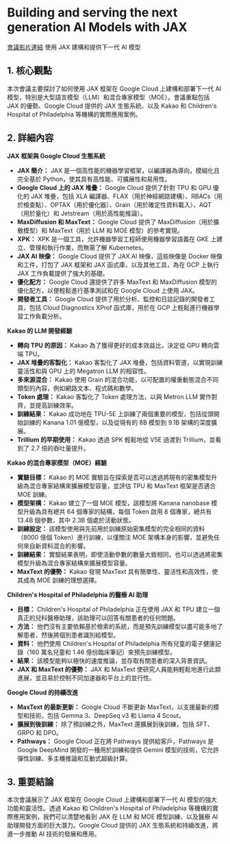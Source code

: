 # Building and serving the next generation AI Models with JAX
[會議影片連結](https://www.youtube.com/watch?v=fcI9A-pjNlU)
使用 JAX 建構和提供下一代 AI 模型

## 1. 核心觀點

本次會議主要探討了如何使用 JAX 框架在 Google Cloud 上建構和部署下一代 AI 模型，特別是大型語言模型（LLM）和混合專家模型（MOE）。會議重點包括 JAX 的優勢、Google Cloud 提供的 JAX 生態系統、以及 Kakao 和 Children's Hospital of Philadelphia 等機構的實際應用案例。

## 2. 詳細內容

**JAX 框架與 Google Cloud 生態系統**

*   **JAX 簡介：** JAX 是一個高性能的機器學習框架，以編譯器為導向，模組化且完全基於 Python，使其具有高性能、可擴展性和易用性。
*   **Google Cloud 上的 JAX 堆疊：** Google Cloud 提供了針對 TPU 和 GPU 優化的 JAX 堆疊，包括 XLA 編譯器、FLAX（用於神經網路建構）、RBACs（用於檢查點）、OPTAX（用於優化器）、Grain（用於確定性資料載入）、AQT（用於量化）和 Jetstream（用於高性能推論）。
*   **MaxDiffusion 和 MaxText：** Google Cloud 提供了 MaxDiffusion（用於擴散模型）和 MaxText（用於 LLM 和 MOE 模型）的參考實現。
*   **XPK：** XPK 是一個工具，允許機器學習工程師使用機器學習語義在 GKE 上建立、管理和執行作業，而無需了解 Kubernetes。
*   **JAX AI 映像：** Google Cloud 提供了 JAX AI 映像，這些映像是 Docker 映像和工件，打包了 JAX 框架和 JAX 函式庫，以及其他工具，為在 GCP 上執行 JAX 工作負載提供了強大的基礎。
*   **優化配方：** Google Cloud 還提供了許多 MaxText 和 MaxDiffusion 模型的優化配方，以便輕鬆進行基準測試和在 Google Cloud 上使用 JAX。
*   **開發者工具：** Google Cloud 提供了用於分析、監控和日誌記錄的開發者工具，包括 Cloud Diagnostics XProf 函式庫，用於在 GCP 上輕鬆進行機器學習工作負載分析。

**Kakao 的 LLM 開發經驗**

*   **轉向 TPU 的原因：** Kakao 為了獲得更好的成本效益比，決定從 GPU 轉向雲端 TPU。
*   **JAX 堆疊的客製化：** Kakao 客製化了 JAX 堆疊，包括資料管道，以實現訓練靈活性和與 GPU 上的 Megatron LLM 的相容性。
*   **多來源混合：** Kakao 使用 Grain 的混合功能，以可配置的權重動態混合不同類型的內容，例如網路文本、程式碼和數學。
*   **Token 處理：** Kakao 客製化了 Token 處理方法，以與 Metron LLM 實作對齊，並提高訓練效率。
*   **訓練結果：** Kakao 成功地在 TPU-5E 上訓練了兩個重要的模型，包括從頭開始訓練的 Kanana 1.01 億模型，以及從現有的 8B 模型到 9.1B 架構的深度擴展。
*   **Trillium 的早期使用：** Kakao 透過 SPK 輕鬆地從 V5E 過渡到 Trillium，並看到了 2.7 倍的吞吐量提升。

**Kakao 的混合專家模型（MOE）經驗**

*   **實驗目標：** Kakao 的 MOE 實驗旨在探索是否可以透過將現有的密集模型升級為混合專家結構來擴展模型容量，並評估 TPU 和 MaxText 框架是否適合 MOE 訓練。
*   **模型架構：** Kakao 建立了一個 MOE 模型，該模型將 Kanana nanobase 模型升級為具有總共 64 個專家的結構，每個 Token 啟用 8 個專家，總共有 13.4B 個參數，其中 2.3B 個處於活動狀態。
*   **訓練設定：** 該模型使用與先前用於訓練原始密集模型的完全相同的資料（8000 億個 Token）進行訓練，以僅關注 MOE 架構本身的影響，並避免任何來自新資料混合的影響。
*   **訓練結果：** 實驗結果表明，即使活動參數的數量大致相同，也可以透過將密集模型升級為混合專家結構來擴展模型容量。
*   **MaxText 的優勢：** Kakao 發現 MaxText 具有簡單性、靈活性和高效性，使其成為 MOE 訓練的理想選擇。

**Children's Hospital of Philadelphia 的醫療 AI 助理**

*   **目標：** Children's Hospital of Philadelphia 正在使用 JAX 和 TPU 建立一個真正的兒科醫療助理，該助理可以回答有關患者的任何問題。
*   **方法：** 他們沒有主要依賴基於檢索的系統，而是預先訓練模型以盡可能多地了解患者，然後將個別患者識別給模型。
*   **資料：** 他們使用 Children's Hospital of Philadelphia 所有兒童的電子健康記錄（160 萬名兒童和 1.46 億份臨床筆記）來預先訓練模型。
*   **結果：** 該模型能夠以極快的速度推論，並存取有關患者的深入背景資訊。
*   **JAX 和 MaxText 的優勢：** JAX 和 MaxText 使研究人員能夠輕鬆地進行此類進展，並且易於控制不同加速器和平台上的並行性。

**Google Cloud 的持續改進**

*   **MaxText 的最新更新：** Google Cloud 不斷更新 MaxText，以支援最新的模型和技術，包括 Gemma 3、DeepSeq v3 和 Llama 4 Scout。
*   **擴展到後訓練：** 除了預訓練之外，MaxText 還擴展到後訓練，包括 SFT、GRPO 和 DPO。
*   **Pathways：** Google Cloud 正在將 Pathways 提供給客戶，Pathways 是 Google DeepMind 開發的一種用於訓練和提供 Gemini 模型的技術，它允許彈性訓練、多主機推論和互動式超級計算。

## 3. 重要結論

本次會議展示了 JAX 框架在 Google Cloud 上建構和部署下一代 AI 模型的強大功能和靈活性。透過 Kakao 和 Children's Hospital of Philadelphia 等機構的實際應用案例，我們可以清楚地看到 JAX 在 LLM 和 MOE 模型訓練、以及醫療 AI 助理開發方面的巨大潛力。Google Cloud 提供的 JAX 生態系統和持續改進，將進一步推動 AI 技術的發展和應用。
